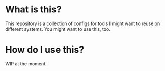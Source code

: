 # What is this?
This repository is a collection of configs for tools I might want to reuse on different systems. You might want to use this, too.

# How do I use this?

WIP at the moment.
